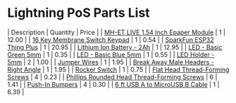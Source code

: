 Lightning PoS Parts List
================================================================

| Description | Quantity | Price |
| [MH-ET LIVE 1.54 Inch Epaper Module](https://www.aliexpress.com/item/32915952925.html) | 1 | 12.00 |
| [16 Key Membrane Switch Keypad](https://www.aliexpress.com/item/32874565775.html) | 1 | 0.54 |
| [SparkFun ESP32 Thing Plus](https://www.sparkfun.com/products/14689) | 1 | 20.95 |
| [Lithium Ion Battery - 2Ah](https://www.sparkfun.com/products/13855) | 1 | 12.95 |
| [LED - Basic Green 5mm](https://www.sparkfun.com/products/9592) | 1 | 0.35 |
| [LED - Basic Blue 5mm](https://www.sparkfun.com/products/11372) | 1 | 0.55 |
| [LED Holder - 5mm](https://www.sparkfun.com/products/11840) | 2 | 1.00 |
| [Jumper Wires](https://www.sparkfun.com/products/12796) | 1 | 1.95 |
| [Break Away Male Headers - Right Angle](https://www.sparkfun.com/products/553) | 1 | 1.95 |
| [Rocker Switch](https://www.pololu.com/product/1406) | 1 | 0.75 |
| [Flat Head Thread-Forming Screws](https://www.mcmaster.com/96068a153) | 4 | 0.23 |
| [Phillips Rounded Head Thread-Forming Screws](https://www.mcmaster.com/99461A710) | 6 | 1.41 |
| [Push-In Bumpers](https://www.mcmaster.com/9544k12) | 4 | 0.30 |
| [6 ft USB A to MicroUSB B Cable](https://www.amazon.com/gp/product/B001AR6MI6) | 1 | 6.39 |
